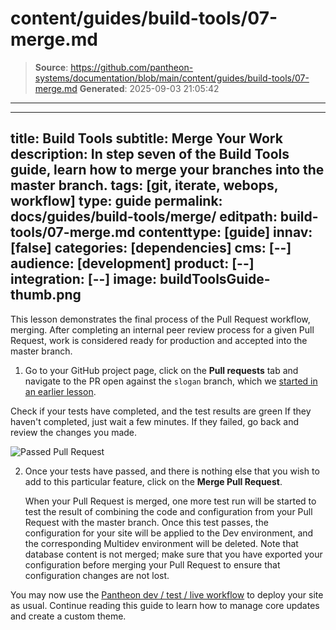 # content/guides/build-tools/07-merge.md

> **Source**: https://github.com/pantheon-systems/documentation/blob/main/content/guides/build-tools/07-merge.md
> **Generated**: 2025-09-03 21:05:42

---

---
title: Build Tools
subtitle: Merge Your Work
description: In step seven of the Build Tools guide, learn how to merge your branches into the master branch.
tags: [git, iterate, webops, workflow]
type: guide
permalink: docs/guides/build-tools/merge/
editpath: build-tools/07-merge.md
contenttype: [guide]
innav: [false]
categories: [dependencies]
cms: [--]
audience: [development]
product: [--]
integration: [--]
image: buildToolsGuide-thumb.png
---
This lesson demonstrates the final process of the Pull Request workflow, merging. After completing an internal peer review process for a given Pull Request, work is considered ready for production and accepted into the master branch.

1.  Go to your GitHub project page, click on the **Pull requests** tab and navigate to the PR open against the `slogan` branch, which we [started in an earlier lesson](/guides/build-tools/pr-workflow#create-a-pull-request).

  Check if your tests have completed, and the test results are green If they haven't completed, just wait a few minutes. If they failed, go back and review the changes you made.

  ![Passed Pull Request](../../../images/pr-workflow/slogan-pr-passed.png)

2.  Once your tests have passed, and there is nothing else that you wish to add to this particular feature, click on the **Merge Pull Request**.

    When your Pull Request is merged, one more test run will be started to test the result of combining the code and configuration from your Pull Request with the master branch. Once this test passes, the configuration for your site will be applied to the Dev environment, and the corresponding Multidev environment will be deleted. Note that database content is not merged; make sure that you have exported your configuration before merging your Pull Request to ensure that configuration changes are not lost.

You may now use the [Pantheon dev / test / live workflow](/pantheon-workflow/) to deploy your site as usual. Continue reading this guide to learn how to manage core updates and create a custom theme.

